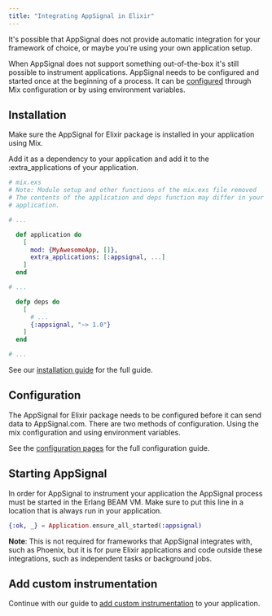 ```yaml
---
title: "Integrating AppSignal in Elixir"
---
```


It's possible that AppSignal does not provide automatic integration for your
framework of choice, or maybe you're using your own application setup.

When AppSignal does not support something out-of-the-box it's still possible to
instrument applications. AppSignal needs to be configured and started once
at the beginning of a process. It can be
[configured](/elixir/1.x/configuration/index.html) through Mix configuration or by
using environment variables.

## Installation

Make sure the AppSignal for Elixir package is installed in your application
using Mix.

Add it as a dependency to your application and add it to the :extra_applications 
of your application.

```elixir
# mix.exs
# Note: Module setup and other functions of the mix.exs file removed
# The contents of the application and deps function may differ in your
# application.

# ...

  def application do
    [
      mod: {MyAwesomeApp, []},
      extra_applications: [:appsignal, ...]
    ]
  end

# ...

  defp deps do
    [
      # ...
      {:appsignal, "~> 1.0"}
    ]
  end

# ...

```

See our [installation guide](/elixir/1.x/installation.html) for the full guide.

## Configuration

The AppSignal for Elixir package needs to be configured before it can send data
to AppSignal.com. There are two methods of configuration. Using the mix
configuration and using environment variables.

See the [configuration pages](/elixir/1.x/configuration/index.html) for the full
configuration guide.

## Starting AppSignal

In order for AppSignal to instrument your application the AppSignal process
must be started in the Erlang BEAM VM. Make sure to put this line in a location
that is always run in your application.

```elixir
{:ok, _} = Application.ensure_all_started(:appsignal)
```

**Note**: This is not required for frameworks that AppSignal integrates with,
such as Phoenix, but it is for pure Elixir applications and code outside these
integrations, such as independent tasks or background jobs.

## Add custom instrumentation

Continue with our guide to [add custom
instrumentation](/elixir/1.x/instrumentation/instrumentation.html) to your application.

